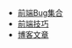 * [前端Bug集合](/)
* [前端技巧](/trick/index.md)
* [博客文章](https://github.com/GpingFeng/gopal-blog)
<!-- * [Webpack](/webpack/intro.md) -->
